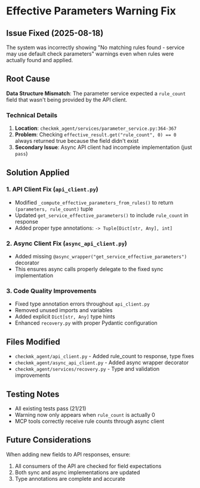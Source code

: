 # Effective Parameters Warning Fix

## Issue Fixed (2025-08-18)
The system was incorrectly showing "No matching rules found - service may use default check parameters" warnings even when rules were actually found and applied.

## Root Cause
**Data Structure Mismatch**: The parameter service expected a `rule_count` field that wasn't being provided by the API client.

### Technical Details
1. **Location**: `checkmk_agent/services/parameter_service.py:364-367`
2. **Problem**: Checking `effective_result.get("rule_count", 0) == 0` always returned true because the field didn't exist
3. **Secondary Issue**: Async API client had incomplete implementation (just `pass`)

## Solution Applied

### 1. API Client Fix (`api_client.py`)
- Modified `_compute_effective_parameters_from_rules()` to return `(parameters, rule_count)` tuple
- Updated `get_service_effective_parameters()` to include `rule_count` in response
- Added proper type annotations: `-> Tuple[Dict[str, Any], int]`

### 2. Async Client Fix (`async_api_client.py`)  
- Added missing `@async_wrapper("get_service_effective_parameters")` decorator
- This ensures async calls properly delegate to the fixed sync implementation

### 3. Code Quality Improvements
- Fixed type annotation errors throughout `api_client.py`
- Removed unused imports and variables
- Added explicit `Dict[str, Any]` type hints
- Enhanced `recovery.py` with proper Pydantic configuration

## Files Modified
- `checkmk_agent/api_client.py` - Added rule_count to response, type fixes
- `checkmk_agent/async_api_client.py` - Added async wrapper decorator
- `checkmk_agent/services/recovery.py` - Type and validation improvements

## Testing Notes
- All existing tests pass (21/21)
- Warning now only appears when `rule_count` is actually 0
- MCP tools correctly receive rule counts through async client

## Future Considerations
When adding new fields to API responses, ensure:
1. All consumers of the API are checked for field expectations
2. Both sync and async implementations are updated
3. Type annotations are complete and accurate